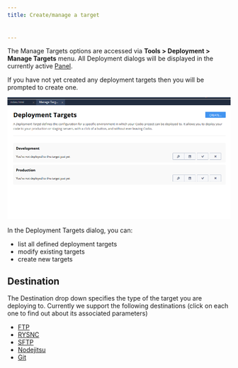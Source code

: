 ```yaml
---
title: Create/manage a target


---
```


The Manage Targets options are accessed via **Tools > Deployment > Manage Targets** menu. All Deployment dialogs will be displayed in the currently active [Panel](/ide/panels).

If you have not yet created any deployment targets then you will be prompted to create one.

![Deployment List](/img/deploy-details.png)


In the Deployment Targets dialog, you can:

- list all defined deployment targets
- modify existing targets
- create new targets

## Destination
The Destination drop down specifies the type of the target you are deploying to. Currently we support the following destinations (click on each one to find out about its associated parameters)

- [FTP](/ide/tools/deployment/type-ftp/)
- [RYSNC](/ide/tools/deployment/type-rsync/)
- [SFTP](/ide/tools/deployment/type-sftp/)
- [Nodejitsu](/ide/tools/deployment/type-nj/)
- [Git](/ide/tools/deployment/type-git)

